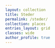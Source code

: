 ```yaml
---
layout: collection
title: Steder
permalink: /steder/
collection: places
entries_layout: grid
classes: wide
author_profile: true
---
```

